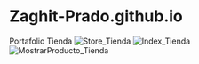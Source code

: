 # Zaghit-Prado.github.io
Portafolio Tienda
![Store_Tienda](https://user-images.githubusercontent.com/114609659/192957978-833efe24-cd08-4aca-b8ed-3b1c9ce705f8.jpeg)
![Index_Tienda](https://user-images.githubusercontent.com/114609659/192957981-4d097e40-bf23-4d0e-a5e0-5a47ea6ff500.jpeg)
![MostrarProducto_Tienda](https://user-images.githubusercontent.com/114609659/192957983-6e2df906-768d-44d3-9983-5680f0e72d5d.jpeg)
